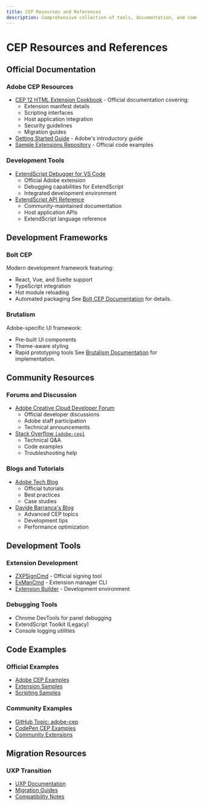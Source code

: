 ```yaml
---
title: CEP Resources and References
description: Comprehensive collection of tools, documentation, and community resources for CEP development
---
```


# CEP Resources and References

## Official Documentation

### Adobe CEP Resources
- [CEP 12 HTML Extension Cookbook][cookbook] - Official documentation covering:
  - Extension manifest details
  - Scripting interfaces
  - Host application integration
  - Security guidelines
  - Migration guides
- [Getting Started Guide][getting-started] - Adobe's introductory guide
- [Sample Extensions Repository][samples] - Official code examples

### Development Tools
- [ExtendScript Debugger for VS Code][debugger]
  - Official Adobe extension
  - Debugging capabilities for ExtendScript
  - Integrated development environment
- [ExtendScript API Reference][extendscript-docs]
  - Community-maintained documentation
  - Host application APIs
  - ExtendScript language reference

## Development Frameworks

### Bolt CEP
Modern development framework featuring:
- React, Vue, and Svelte support
- TypeScript integration
- Hot module reloading
- Automated packaging
See [Bolt CEP Documentation][bolt-cep] for details.

### Brutalism
Adobe-specific UI framework:
- Pre-built UI components
- Theme-aware styling
- Rapid prototyping tools
See [Brutalism Documentation][brutalism] for implementation.

## Community Resources

### Forums and Discussion
- [Adobe Creative Cloud Developer Forum][cc-forum]
  - Official developer discussions
  - Adobe staff participation
  - Technical announcements
- [Stack Overflow `[adobe-cep]`][stack-overflow]
  - Technical Q&A
  - Code examples
  - Troubleshooting help

### Blogs and Tutorials
- [Adobe Tech Blog][adobe-blog]
  - Official tutorials
  - Best practices
  - Case studies
- [Davide Barranca's Blog][davide-blog]
  - Advanced CEP topics
  - Development tips
  - Performance optimization

## Development Tools

### Extension Development
- [ZXPSignCmd][zxp-cmd] - Official signing tool
- [ExManCmd][exman] - Extension manager CLI
- [Extension Builder][builder] - Development environment

### Debugging Tools
- Chrome DevTools for panel debugging
- ExtendScript Toolkit (Legacy)
- Console logging utilities

## Code Examples

### Official Examples
- [Adobe CEP Examples][adobe-examples]
- [Extension Samples][extension-samples]
- [Scripting Samples][script-samples]

### Community Examples
- [GitHub Topic: adobe-cep][github-cep]
- [CodePen CEP Examples][codepen-cep]
- [Community Extensions][community-extensions]

## Migration Resources

### UXP Transition
- [UXP Documentation][uxp-docs]
- [Migration Guides][migration-guides]
- [Compatibility Notes][compatibility]

[cookbook]: ./html-extension-cookbook.md
[getting-started]: ../guide/getting-started.md
[samples]: https://github.com/Adobe-CEP/Samples
[debugger]: https://marketplace.visualstudio.com/items?itemName=Adobe.extendscript-debug
[extendscript-docs]: https://extendscript.docsforadobe.dev/
[bolt-cep]: ../tools/bolt-cep.md
[brutalism]: https://github.com/battleaxedotco/brutalism
[cc-forum]: https://forums.creativeclouddeveloper.com
[stack-overflow]: https://stackoverflow.com/questions/tagged/adobe-cep
[adobe-blog]: https://medium.com/adobetech
[davide-blog]: https://www.davidebarranca.com
[zxp-cmd]: https://github.com/Adobe-CEP/CEP-Resources/tree/master/ZXPSignCMD
[exman]: https://helpx.adobe.com/exchange/em_download_installer.html
[builder]: https://github.com/Adobe-CEP/CEP-Resources
[adobe-examples]: https://github.com/Adobe-CEP/Samples
[extension-samples]: https://github.com/Adobe-CEP/CEP-Resources/tree/master/Samples
[script-samples]: https://github.com/Adobe-CEP/CEP-Resources/tree/master/Scripts
[github-cep]: https://github.com/topics/adobe-cep
[codepen-cep]: https://codepen.io/tag/adobe-cep
[community-extensions]: https://exchange.adobe.com
[uxp-docs]: https://developer.adobe.com/photoshop/uxp/
[migration-guides]: https://developer.adobe.com/photoshop/uxp/guides/migration/
[compatibility]: https://developer.adobe.com/photoshop/uxp/guides/compatibility/ 